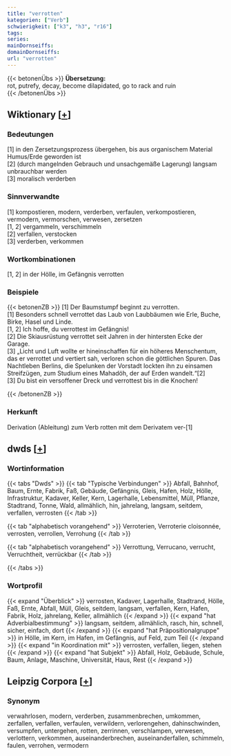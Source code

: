 ```yaml
---
title: "verrotten"
kategorien: ["Verb"]
schwierigkeit: ["k3", "h3", "r16"]
tags:
series:
mainDornseiffs:
domainDornseiffs:
url: "verrotten"
---
```


{{< betonenÜbs >}}
**Übersetzung:**  
rot, putrefy, decay, become dilapidated, go to rack and ruin  
{{< /betonenÜbs >}}

## Wiktionary [[+](https://de.wiktionary.org/wiki/verrotten)]

### Bedeutungen
[1] in den Zersetzungsprozess übergehen, bis aus organischem Material Humus/Erde geworden ist  
[2] (durch mangelnden Gebrauch und unsachgemäße Lagerung) langsam unbrauchbar werden  
[3] moralisch verderben  

### Sinnverwandte
[1] kompostieren, modern, verderben, verfaulen, verkompostieren, vermodern, vermorschen, verwesen, zersetzen  
[1, 2] vergammeln, verschimmeln  
[2] verfallen, verstocken  
[3] verderben, verkommen  

### Wortkombinationen
[1, 2] in der Hölle, im Gefängnis verrotten  

### Beispiele
{{< betonenZB >}}
[1] Der Baumstumpf beginnt zu verrotten.  
[1] Besonders schnell verrottet das Laub von Laubbäumen wie Erle, Buche, Birke, Hasel und Linde.  
[1, 2] Ich hoffe, du verrottest im Gefängnis!  
[2] Die Skiausrüstung verrottet seit Jahren in der hintersten Ecke der Garage.  
[3] „Licht und Luft wollte er hineinschaffen für ein höheres Menschentum, das er verrottet und vertiert sah, verloren schon die göttlichen Spuren. Das Nachtleben Berlins, die Spelunken der Vorstadt lockten ihn zu einsamen Streifzügen, zum Studium eines Mahadöh, der auf Erden wandelt.“[2]  
[3] Du bist ein versoffener Dreck und verrottest bis in die Knochen!  

{{< /betonenZB >}}
### Herkunft
Derivation (Ableitung) zum Verb rotten mit dem Derivatem ver-[1]  



## dwds [[+](https://www.dwds.de/wb/verrotten)]

### Wortinformation
{{< tabs "Dwds" >}}
{{< tab "Typische Verbindungen" >}}
Abfall, Bahnhof, Baum, Ernte, Fabrik, Faß, Gebäude, Gefängnis, Gleis, Hafen, Holz, Hölle, Infrastruktur, Kadaver, Keller, Kern, Lagerhalle, Lebensmittel, Müll, Pflanze, Stadtrand, Tonne, Wald, allmählich, hin, jahrelang, langsam, seitdem, verfallen, verrosten
{{< /tab >}}

{{< tab "alphabetisch vorangehend" >}}
Verroterien, Verroterie cloisonnée, verrosten, verrollen, Verrohung
{{< /tab >}}

{{< tab "alphabetisch vorangehend" >}}
Verrottung, Verrucano, verrucht, Verruchtheit, verrückbar
{{< /tab >}}

{{< /tabs >}}

### Wortprofil
{{< expand "Überblick" >}} verrosten, Kadaver, Lagerhalle, Stadtrand, Hölle, Faß, Ernte, Abfall, Müll, Gleis, seitdem, langsam, verfallen, Kern, Hafen, Fabrik, Holz, jahrelang, Keller, allmählich {{< /expand >}}
{{< expand "hat Adverbialbestimmung" >}} langsam, seitdem, allmählich, rasch, hin, schnell, sicher, einfach, dort {{< /expand >}}
{{< expand "hat Präpositionalgruppe" >}} in Hölle, im Kern, im Hafen, im Gefängnis, auf Feld, zum Teil {{< /expand >}}
{{< expand "in Koordination mit" >}} verrosten, verfallen, liegen, stehen {{< /expand >}}
{{< expand "hat Subjekt" >}} Abfall, Holz, Gebäude, Schule, Baum, Anlage, Maschine, Universität, Haus, Rest {{< /expand >}}

## Leipzig Corpora [[+](https://corpora.uni-leipzig.de/en/res?word=verrotten&corpusId=deu_newscrawl-public_2018)]


### Synonym
verwahrlosen, modern, verderben, zusammenbrechen, umkommen, zerfallen, verfallen, verfaulen, verwildern, verlorengehen, dahinschwinden, versumpfen, untergehen, rotten, zerrinnen, verschlampen, verwesen, verlottern, verkommen, auseinanderbrechen, auseinanderfallen, schimmeln, faulen, verrohen, vermodern


